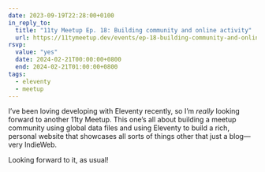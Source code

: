 ```yaml
---
date: 2023-09-19T22:28:00+0100
in_reply_to:
  title: "11ty Meetup Ep. 18: Building community and online activity"
  url: https://11tymeetup.dev/events/ep-18-building-community-and-online-activity/
rsvp:
  value: "yes"
  date: 2024-02-21T00:00:00+0800
  end: 2024-02-21T01:00:00+0800
tags:
  - eleventy
  - meetup
---
```


I’ve been loving developing with Eleventy recently, so I’m *really* looking forward to another 11ty Meetup. This one’s all about building a meetup community using global data files and using Eleventy to build a rich, personal website that showcases all sorts of things other that just a blog—very IndieWeb.

Looking forward to it, as usual!
